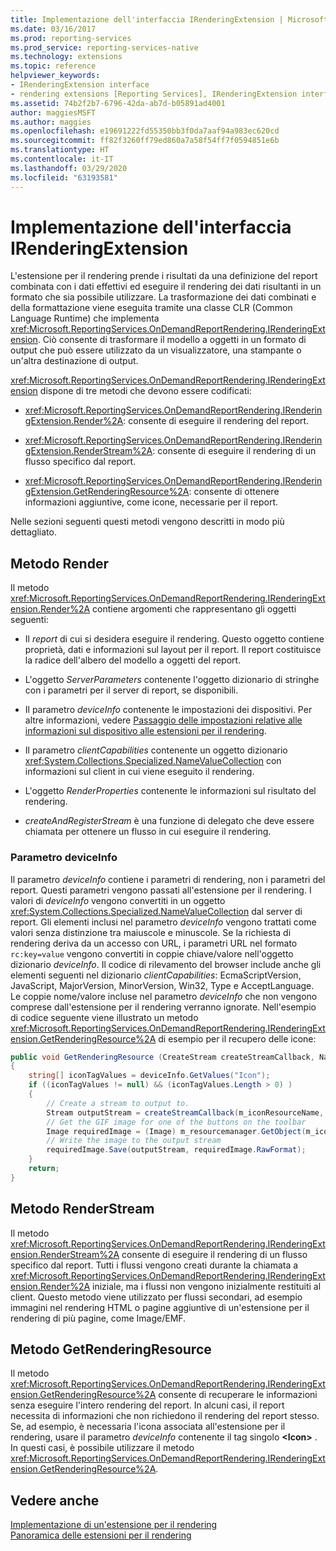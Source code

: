 ```yaml
---
title: Implementazione dell'interfaccia IRenderingExtension | Microsoft Docs
ms.date: 03/16/2017
ms.prod: reporting-services
ms.prod_service: reporting-services-native
ms.technology: extensions
ms.topic: reference
helpviewer_keywords:
- IRenderingExtension interface
- rendering extensions [Reporting Services], IRenderingExtension interface
ms.assetid: 74b2f2b7-6796-42da-ab7d-b05891ad4001
author: maggiesMSFT
ms.author: maggies
ms.openlocfilehash: e19691222fd55350bb3f0da7aaf94a983ec620cd
ms.sourcegitcommit: ff82f3260ff79ed860a7a58f54ff7f0594851e6b
ms.translationtype: HT
ms.contentlocale: it-IT
ms.lasthandoff: 03/29/2020
ms.locfileid: "63193581"
---
```

# <a name="implementing-the-irenderingextension-interface"></a>Implementazione dell'interfaccia IRenderingExtension
  L'estensione per il rendering prende i risultati da una definizione del report combinata con i dati effettivi ed eseguire il rendering dei dati risultanti in un formato che sia possibile utilizzare. La trasformazione dei dati combinati e della formattazione viene eseguita tramite una classe CLR (Common Language Runtime) che implementa <xref:Microsoft.ReportingServices.OnDemandReportRendering.IRenderingExtension>. Ciò consente di trasformare il modello a oggetti in un formato di output che può essere utilizzato da un visualizzatore, una stampante o un'altra destinazione di output.  
  
 <xref:Microsoft.ReportingServices.OnDemandReportRendering.IRenderingExtension> dispone di tre metodi che devono essere codificati:  
  
-   <xref:Microsoft.ReportingServices.OnDemandReportRendering.IRenderingExtension.Render%2A>: consente di eseguire il rendering del report.  
  
-   <xref:Microsoft.ReportingServices.OnDemandReportRendering.IRenderingExtension.RenderStream%2A>: consente di eseguire il rendering di un flusso specifico dal report.  
  
-   <xref:Microsoft.ReportingServices.OnDemandReportRendering.IRenderingExtension.GetRenderingResource%2A>: consente di ottenere informazioni aggiuntive, come icone, necessarie per il report.  
  
 Nelle sezioni seguenti questi metodi vengono descritti in modo più dettagliato.  
  
## <a name="render-method"></a>Metodo Render  
 Il metodo <xref:Microsoft.ReportingServices.OnDemandReportRendering.IRenderingExtension.Render%2A> contiene argomenti che rappresentano gli oggetti seguenti:  
  
-   Il *report* di cui si desidera eseguire il rendering. Questo oggetto contiene proprietà, dati e informazioni sul layout per il report. Il report costituisce la radice dell'albero del modello a oggetti del report.  
  
-   L'oggetto *ServerParameters* contenente l'oggetto dizionario di stringhe con i parametri per il server di report, se disponibili.  
  
-   Il parametro *deviceInfo* contenente le impostazioni dei dispositivi. Per altre informazioni, vedere [Passaggio delle impostazioni relative alle informazioni sul dispositivo alle estensioni per il rendering](../../../reporting-services/report-server-web-service/net-framework/passing-device-information-settings-to-rendering-extensions.md).  
  
-   Il parametro *clientCapabilities* contenente un oggetto dizionario <xref:System.Collections.Specialized.NameValueCollection> con informazioni sul client in cui viene eseguito il rendering.  
  
-   L'oggetto *RenderProperties* contenente le informazioni sul risultato del rendering.  
  
-   *createAndRegisterStream* è una funzione di delegato che deve essere chiamata per ottenere un flusso in cui eseguire il rendering.  
  
### <a name="deviceinfo-parameter"></a>Parametro deviceInfo  
 Il parametro *deviceInfo* contiene i parametri di rendering, non i parametri del report. Questi parametri vengono passati all'estensione per il rendering. I valori di *deviceInfo* vengono convertiti in un oggetto <xref:System.Collections.Specialized.NameValueCollection> dal server di report. Gli elementi inclusi nel parametro *deviceInfo* vengono trattati come valori senza distinzione tra maiuscole e minuscole. Se la richiesta di rendering deriva da un accesso con URL, i parametri URL nel formato `rc:key=value` vengono convertiti in coppie chiave/valore nell'oggetto dizionario *deviceInfo*. Il codice di rilevamento del browser include anche gli elementi seguenti nel dizionario *clientCapabilities*: EcmaScriptVersion, JavaScript, MajorVersion, MinorVersion, Win32, Type e AcceptLanguage. Le coppie nome/valore incluse nel parametro *deviceInfo* che non vengono comprese dall'estensione per il rendering verranno ignorate. Nell'esempio di codice seguente viene illustrato un metodo <xref:Microsoft.ReportingServices.OnDemandReportRendering.IRenderingExtension.GetRenderingResource%2A> di esempio per il recupero delle icone:  
  
```csharp  
public void GetRenderingResource (CreateStream createStreamCallback, NameValueCollection deviceInfo)  
{  
    string[] iconTagValues = deviceInfo.GetValues("Icon");  
    if ((iconTagValues != null) && (iconTagValues.Length > 0) )  
    {  
        // Create a stream to output to.  
        Stream outputStream = createStreamCallback(m_iconResourceName, "gif", null, "image/gif", false);  
        // Get the GIF image for one of the buttons on the toolbar  
        Image requiredImage = (Image) m_resourcemanager.GetObject(m_iconResourceName  
        // Write the image to the output stream  
        requiredImage.Save(outputStream, requiredImage.RawFormat);  
    }  
    return;  
}  
```  
  
## <a name="renderstream-method"></a>Metodo RenderStream  
 Il metodo <xref:Microsoft.ReportingServices.OnDemandReportRendering.IRenderingExtension.RenderStream%2A> consente di eseguire il rendering di un flusso specifico dal report. Tutti i flussi vengono creati durante la chiamata a <xref:Microsoft.ReportingServices.OnDemandReportRendering.IRenderingExtension.Render%2A> iniziale, ma i flussi non vengono inizialmente restituiti al client. Questo metodo viene utilizzato per flussi secondari, ad esempio immagini nel rendering HTML o pagine aggiuntive di un'estensione per il rendering di più pagine, come Image/EMF.  
  
## <a name="getrenderingresource-method"></a>Metodo GetRenderingResource  
 Il metodo <xref:Microsoft.ReportingServices.OnDemandReportRendering.IRenderingExtension.GetRenderingResource%2A> consente di recuperare le informazioni senza eseguire l'intero rendering del report. In alcuni casi, il report necessita di informazioni che non richiedono il rendering del report stesso. Se, ad esempio, è necessaria l'icona associata all'estensione per il rendering, usare il parametro *deviceInfo* contenente il tag singolo **\<Icon>** . In questi casi, è possibile utilizzare il metodo <xref:Microsoft.ReportingServices.OnDemandReportRendering.IRenderingExtension.GetRenderingResource%2A>.  
  
## <a name="see-also"></a>Vedere anche  
 [Implementazione di un'estensione per il rendering](../../../reporting-services/extensions/rendering-extension/implementing-a-rendering-extension.md)   
 [Panoramica delle estensioni per il rendering](../../../reporting-services/extensions/rendering-extension/rendering-extensions-overview.md)  
  
  
